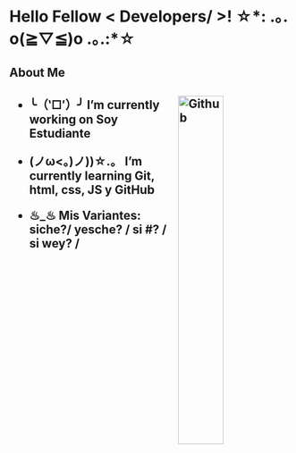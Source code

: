 <h1> Hello Fellow < Developers/ >! ☆*: .｡. o(≧▽≦)o .｡.:*☆ </h1>
<p align='center'>
</p>

<h2> About Me <h2/>

<img width="40%" align="right" alt="Github" src="https://i.giphy.com/lG9Wk5GqkBEDewwFdO.webp" />

- ╰（‵□′）╯ I’m currently working on  Soy Estudiante
  
- (ノω<。)ノ))☆.。 I’m currently learning Git, html, css, JS y GitHub
  
- ♨︎_♨︎ Mis Variantes: siche?/ yesche? / si #? / si wey? /  

